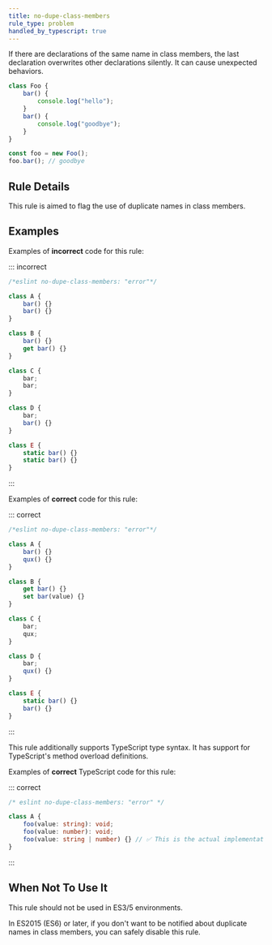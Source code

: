 ```yaml
---
title: no-dupe-class-members
rule_type: problem
handled_by_typescript: true
---
```


If there are declarations of the same name in class members, the last declaration overwrites other declarations silently.
It can cause unexpected behaviors.

```js
class Foo {
	bar() {
		console.log("hello");
	}
	bar() {
		console.log("goodbye");
	}
}

const foo = new Foo();
foo.bar(); // goodbye
```

## Rule Details

This rule is aimed to flag the use of duplicate names in class members.

## Examples

Examples of **incorrect** code for this rule:

::: incorrect

```js
/*eslint no-dupe-class-members: "error"*/

class A {
	bar() {}
	bar() {}
}

class B {
	bar() {}
	get bar() {}
}

class C {
	bar;
	bar;
}

class D {
	bar;
	bar() {}
}

class E {
	static bar() {}
	static bar() {}
}
```

:::

Examples of **correct** code for this rule:

::: correct

```js
/*eslint no-dupe-class-members: "error"*/

class A {
	bar() {}
	qux() {}
}

class B {
	get bar() {}
	set bar(value) {}
}

class C {
	bar;
	qux;
}

class D {
	bar;
	qux() {}
}

class E {
	static bar() {}
	bar() {}
}
```

:::

This rule additionally supports TypeScript type syntax. It has support for TypeScript's method overload definitions.

Examples of **correct** TypeScript code for this rule:

::: correct

```ts
/* eslint no-dupe-class-members: "error" */

class A {
	foo(value: string): void;
	foo(value: number): void;
	foo(value: string | number) {} // ✅ This is the actual implementation.
}
```

:::

## When Not To Use It

This rule should not be used in ES3/5 environments.

In ES2015 (ES6) or later, if you don't want to be notified about duplicate names in class members, you can safely disable this rule.
